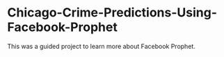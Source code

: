 # Chicago-Crime-Predictions-Using-Facebook-Prophet
This was a guided project to learn more about Facebook Prophet.
